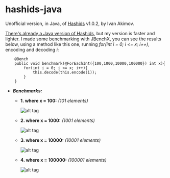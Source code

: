 # hashids-java
Unofficial version, in Java, of [Hashids](http://hashids.org/) v1.0.2, by Ivan Akimov.


[There's already a Java version of Hashids](https://github.com/jiecao-fm/hashids-java), but my version is faster and lighter. I made some benchmarking with JBenchX, you can see the results below, using a method like this one, running *for(int i = 0; i <= x; i++)*, encoding and decoding *i*:


```
    @Bench
	public void benchmark(@ForEachInt({100,1000,10000,100000}) int x){
		for(int i = 0; i <= x; i++){
			this.decode(this.encode(i));
		}
	}
```

- **_Benchmarks:_**

   - **1. where x = 100:** *(101 elements)*

      ![alt tag](http://i.imgur.com/ngL6oja.png)

   - **2. where x = 1000:** *(1001 elements)*

      ![alt tag](http://i.imgur.com/lWBbtR4.png)

   - **3. where x = 10000:** *(10001 elements)*

      ![alt tag](http://i.imgur.com/0eJ3pgD.png)

   - **4. where x = 100000:** *(100001 elements)*

      ![alt tag](http://i.imgur.com/qBeyQGT.png)
